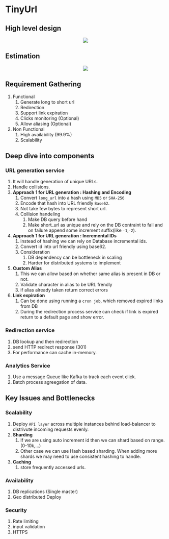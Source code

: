 # TinyUrl

## High level design

<p align="center">
   <image src='./images/tinyurl-hld.png'>
</p>

## Estimation

<p align="center">
   <image src='../diagrams/tinyurl.drawio.svg'>
</p>

## Requirement Gathering

1. Functional
   1. Generate long to short url
   2. Redirection
   3. Support link expiration
   4. Clicks monitoring (Optional)
   5. Allow aliasing (Optional)
2. Non Functional
   1. High availability (99.9%)
   2. Scalability

## Deep dive into components

### URL generation service

1. It will handle generation of unique URLs.
2. Handle collisions.
3. **Approach 1 for URL generation : Hashing and Encoding**
   1. Convert `long_url` into a hash using `MD5` or `SHA-256`
   2. Encode that hash into URL friendly `Base62`.
   3. Not take few bytes to represent short url.
   4. Collision handeling
      1. Make DB query before hand
      2. Make short_url as unique and rely on the DB contraint to fail and on failure append some increment suffix(like `-1`,`-2`).
4. **Approach 1 for URL generation : Incremental IDs**
   1. instead of hashing we can rely on Database incremental ids.
   2. Convert id into url friendly using base62.
   3. Consideration
      1. DB dependency can be bottleneck in scaling
      2. Harder for distributed systems to implement
5. **Custom Alias**
   1. This we can allow based on whether same alias is present in DB or not.
   2. Validate character in alias to be URL frendly
   3. if alias already taken return correct errors
6. **Link expiration**
   1. Can be done using running a `cron job`, which removed expired links from DB
   2. During the redirection process service can check if link is expired return to a default page and show error.

### Redirection service

1. DB lookup and then redirection
2. send HTTP redirect response (301)
3. For performance can cache in-memory.

### Analytics Service

1. Use a message Queue like Kafka to track each event click.
2. Batch process agreegation of data.

## Key Issues and Bottlenecks

### Scalability

1. Deploy `API layer` across multiple instances behind load-balancer to distrivute incoming requests evenly.
2. **Sharding**
   1. If we are using auto increment id then we can shard based on range.(0-10k,...)
   2. Other case we can use Hash based sharding. When adding more shards we may need to use consistent hashing to handle.
3. **Caching**
   1. store frequently accessed urls.

### Availability

1. DB replications (Single master)
2. Geo distributed Deploy

### Security

1. Rate limiting
2. input validation
3. HTTPS
